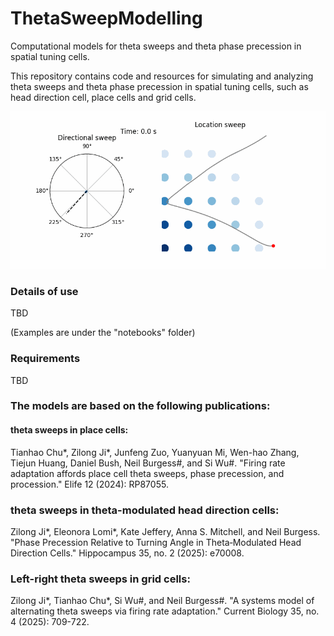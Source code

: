 # ThetaSweepModelling
Computational models for theta sweeps and theta phase precession in spatial tuning cells.

This repository contains code and resources for simulating and analyzing theta sweeps and theta phase precession in spatial tuning cells, such as head direction cell, place cells and grid cells. 

![Grid cell sweeps](./figures/gridcell_sweeps.gif)

### Details of use

TBD 

(Examples are under the "notebooks" folder)

### Requirements

TBD

### The models are based on the following publications:

#### theta sweeps in  place cells:

Tianhao Chu\*, Zilong Ji\*, Junfeng Zuo, Yuanyuan Mi, Wen-hao Zhang, Tiejun Huang, Daniel Bush, Neil Burgess\#, and Si Wu\#. "Firing rate adaptation affords place cell theta sweeps, phase precession, and procession." Elife 12 (2024): RP87055.

### theta sweeps in theta-modulated head direction cells:

Zilong Ji\*, Eleonora Lomi\*, Kate Jeffery, Anna S. Mitchell, and Neil Burgess. "Phase Precession Relative to Turning Angle in Theta‐Modulated Head Direction Cells." Hippocampus 35, no. 2 (2025): e70008.

### Left-right theta sweeps in grid cells:

Zilong Ji\*, Tianhao Chu\*, Si Wu\#, and Neil Burgess\#. "A systems model of alternating theta sweeps via firing rate adaptation." Current Biology 35, no. 4 (2025): 709-722.





